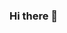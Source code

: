 ### Hi there 👋

<!--
**Shivanandappa/Shivanandappa** is a ✨ _special_ ✨ repository because its `README.md` (this file) appears on your GitHub profile.

Here are some ideas to get you started:

- 🔭 I’m currently working on Insurance Project
- 🌱 I’m currently learning  Machine Learning
- 👯 I’m looking to collaborate on Data Science 
- 🤔 I’m looking for help with Arificial Intelligence 
- 💬 Ask me about  Anything 
- 📫 How to reach me:jayanth.shivanandappa@gmail.com
- 😄 Pronouns: He/Him
- ⚡ Fun fact: I love cooking.
-->
